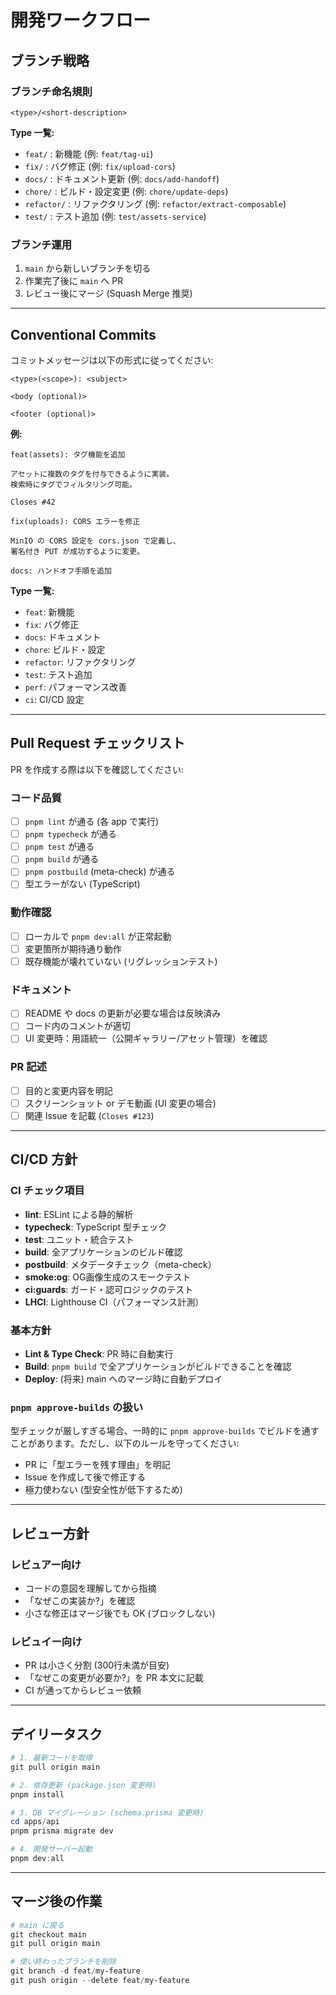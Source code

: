 # 開発ワークフロー

## ブランチ戦略

### ブランチ命名規則

```
<type>/<short-description>
```

**Type 一覧:**

- `feat/` : 新機能 (例: `feat/tag-ui`)
- `fix/` : バグ修正 (例: `fix/upload-cors`)
- `docs/` : ドキュメント更新 (例: `docs/add-handoff`)
- `chore/` : ビルド・設定変更 (例: `chore/update-deps`)
- `refactor/` : リファクタリング (例: `refactor/extract-composable`)
- `test/` : テスト追加 (例: `test/assets-service`)

### ブランチ運用

1. `main` から新しいブランチを切る
2. 作業完了後に `main` へ PR
3. レビュー後にマージ (Squash Merge 推奨)

---

## Conventional Commits

コミットメッセージは以下の形式に従ってください:

```
<type>(<scope>): <subject>

<body (optional)>

<footer (optional)>
```

**例:**

```
feat(assets): タグ機能を追加

アセットに複数のタグを付与できるように実装。
検索時にタグでフィルタリング可能。

Closes #42
```

```
fix(uploads): CORS エラーを修正

MinIO の CORS 設定を cors.json で定義し、
署名付き PUT が成功するように変更。
```

```
docs: ハンドオフ手順を追加
```

**Type 一覧:**

- `feat`: 新機能
- `fix`: バグ修正
- `docs`: ドキュメント
- `chore`: ビルド・設定
- `refactor`: リファクタリング
- `test`: テスト追加
- `perf`: パフォーマンス改善
- `ci`: CI/CD 設定

---

## Pull Request チェックリスト

PR を作成する際は以下を確認してください:

### コード品質

- [ ] `pnpm lint` が通る (各 app で実行)
- [ ] `pnpm typecheck` が通る
- [ ] `pnpm test` が通る
- [ ] `pnpm build` が通る
- [ ] `pnpm postbuild` (meta-check) が通る
- [ ] 型エラーがない (TypeScript)

### 動作確認

- [ ] ローカルで `pnpm dev:all` が正常起動
- [ ] 変更箇所が期待通り動作
- [ ] 既存機能が壊れていない (リグレッションテスト)

### ドキュメント

- [ ] README や docs の更新が必要な場合は反映済み
- [ ] コード内のコメントが適切
- [ ] UI 変更時：用語統一（公開ギャラリー/アセット管理）を確認

### PR 記述

- [ ] 目的と変更内容を明記
- [ ] スクリーンショット or デモ動画 (UI 変更の場合)
- [ ] 関連 Issue を記載 (`Closes #123`)

---

## CI/CD 方針

### CI チェック項目

- **lint**: ESLint による静的解析
- **typecheck**: TypeScript 型チェック
- **test**: ユニット・統合テスト
- **build**: 全アプリケーションのビルド確認
- **postbuild**: メタデータチェック（meta-check）
- **smoke:og**: OG画像生成のスモークテスト
- **ci:guards**: ガード・認可ロジックのテスト
- **LHCI**: Lighthouse CI（パフォーマンス計測）

### 基本方針

- **Lint & Type Check**: PR 時に自動実行
- **Build**: `pnpm build` で全アプリケーションがビルドできることを確認
- **Deploy**: (将来) main へのマージ時に自動デプロイ

### `pnpm approve-builds` の扱い

型チェックが厳しすぎる場合、一時的に `pnpm approve-builds` でビルドを通すことがあります。ただし、以下のルールを守ってください:

- PR に「型エラーを残す理由」を明記
- Issue を作成して後で修正する
- 極力使わない (型安全性が低下するため)

---

## レビュー方針

### レビュアー向け

- コードの意図を理解してから指摘
- 「なぜこの実装か?」を確認
- 小さな修正はマージ後でも OK (ブロックしない)

### レビュイー向け

- PR は小さく分割 (300行未満が目安)
- 「なぜこの変更が必要か?」を PR 本文に記載
- CI が通ってからレビュー依頼

---

## デイリータスク

```powershell
# 1. 最新コードを取得
git pull origin main

# 2. 依存更新 (package.json 変更時)
pnpm install

# 3. DB マイグレーション (schema.prisma 変更時)
cd apps/api
pnpm prisma migrate dev

# 4. 開発サーバー起動
pnpm dev:all
```

---

## マージ後の作業

```powershell
# main に戻る
git checkout main
git pull origin main

# 使い終わったブランチを削除
git branch -d feat/my-feature
git push origin --delete feat/my-feature
```
